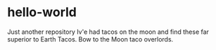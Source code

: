 # hello-world
Just another repository
Iv'e had tacos on the moon and find these far superior to Earth Tacos. Bow to the Moon taco overlords.
